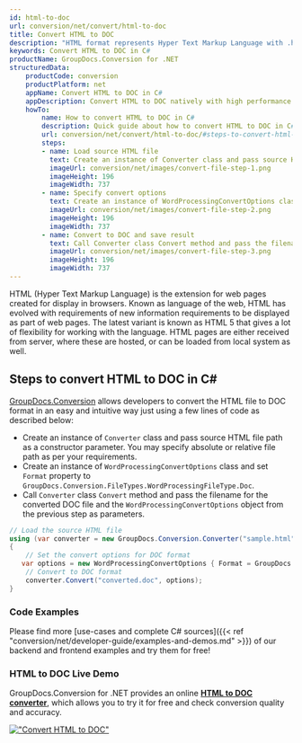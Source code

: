 ```yaml
---
id: html-to-doc
url: conversion/net/convert/html-to-doc
title: Convert HTML to DOC
description: "HTML format represents Hyper Text Markup Language with .html extension. Learn how to convert HTML to DOC file programmatically in C# language using GroupDocs.Conversion for .NET library."
keywords: Convert HTML to DOC in C#
productName: GroupDocs.Conversion for .NET
structuredData:
    productCode: conversion
    productPlatform: net
    appName: Convert HTML to DOC in C#
    appDescription: Convert HTML to DOC natively with high performance using C# language and server side GroupDocs.Conversion for .NET APIs, without the use of any software like Microsoft or Open Office.
    howTo:
        name: How to convert HTML to DOC in C# 
        description: Quick guide about how to convert HTML to DOC in C# with high performance and accuracy.
        url: conversion/net/convert/html-to-doc/#steps-to-convert-html-to-doc-in-c
        steps:
        - name: Load source HTML file 
          text: Create an instance of Converter class and pass source HTML file path as a constructor parameter. You may specify absolute or relative file path as per your requirements. 
          imageUrl: conversion/net/images/convert-file-step-1.png
          imageHeight: 196
          imageWidth: 737
        - name: Specify convert options 
          text: Create an instance of WordProcessingConvertOptions class.
          imageUrl: conversion/net/images/convert-file-step-2.png
          imageHeight: 196
          imageWidth: 737
        - name: Convert to DOC and save result 
          text: Call Converter class Convert method and pass the filename for the converted HTML file and the WordProcessingConvertOptions object from the previous step as parameters.
          imageUrl: conversion/net/images/convert-file-step-3.png
          imageHeight: 196
          imageWidth: 737
---
```


HTML (Hyper Text Markup Language) is the extension for web pages created for display in browsers. Known as language of the web, HTML has evolved with requirements of new information requirements to be displayed as part of web pages. The latest variant is known as HTML 5 that gives a lot of flexibility for working with the language. HTML pages are either received from server, where these are hosted, or can be loaded from local system as well.

## Steps to convert HTML to DOC in C#

[GroupDocs.Conversion](https://products.groupdocs.com/conversion/net) allows developers to convert the HTML file to DOC format in an easy and intuitive way just using a few lines of code as described below:

* Create an instance of `Converter` class and pass source HTML file path as a constructor parameter. You may specify absolute or relative file path as per your requirements. 
* Create an instance of `WordProcessingConvertOptions` class and set `Format` property to `GroupDocs.Conversion.FileTypes.WordProcessingFileType.Doc`.
* Call `Converter` class `Convert` method and pass the filename for the converted DOC file and the `WordProcessingConvertOptions` object from the previous step as parameters.

```csharp
// Load the source HTML file
using (var converter = new GroupDocs.Conversion.Converter("sample.html"))
{
    // Set the convert options for DOC format
   var options = new WordProcessingConvertOptions { Format = GroupDocs.Conversion.FileTypes.WordProcessingFileType.Doc };
    // Convert to DOC format
    converter.Convert("converted.doc", options);
}
```

### Code Examples

Please find more [use-cases and complete C# sources]({{< ref "conversion/net/developer-guide/examples-and-demos.md" >}}) of our backend and frontend examples and try them for free!

### HTML to DOC Live Demo

GroupDocs.Conversion for .NET provides an online [**HTML to DOC converter**](https://products.groupdocs.app/conversion/html-to-doc), which allows you to try it for free and check conversion quality and accuracy.

[!["Convert HTML to DOC"](conversion/net/images/convert-to-doc/convert-html-to-doc.png)](https://products.groupdocs.app/conversion/html-to-doc)